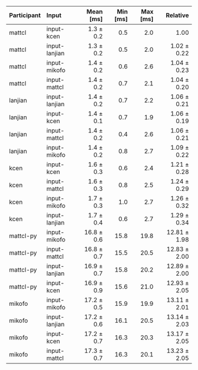 | Participant | Input | Mean [ms] | Min [ms] | Max [ms] | Relative |
|:---|:---|---:|---:|---:|---:|
| mattcl | input-kcen | 1.3 ± 0.2 | 0.5 | 2.0 | 1.00 |
| mattcl | input-lanjian | 1.3 ± 0.2 | 0.5 | 2.0 | 1.02 ± 0.22 |
| mattcl | input-mikofo | 1.4 ± 0.2 | 0.6 | 2.6 | 1.04 ± 0.23 |
| mattcl | input-mattcl | 1.4 ± 0.2 | 0.7 | 2.1 | 1.04 ± 0.20 |
| lanjian | input-lanjian | 1.4 ± 0.2 | 0.7 | 2.2 | 1.06 ± 0.21 |
| lanjian | input-kcen | 1.4 ± 0.1 | 0.7 | 1.9 | 1.06 ± 0.19 |
| lanjian | input-mattcl | 1.4 ± 0.2 | 0.4 | 2.6 | 1.06 ± 0.21 |
| lanjian | input-mikofo | 1.4 ± 0.2 | 0.8 | 2.7 | 1.09 ± 0.22 |
| kcen | input-kcen | 1.6 ± 0.3 | 0.6 | 2.4 | 1.21 ± 0.28 |
| kcen | input-mattcl | 1.6 ± 0.3 | 0.8 | 2.5 | 1.24 ± 0.29 |
| kcen | input-mikofo | 1.7 ± 0.3 | 1.0 | 2.7 | 1.26 ± 0.32 |
| kcen | input-lanjian | 1.7 ± 0.4 | 0.6 | 2.7 | 1.29 ± 0.34 |
| mattcl-py | input-mikofo | 16.8 ± 0.6 | 15.8 | 19.8 | 12.81 ± 1.98 |
| mattcl-py | input-mattcl | 16.8 ± 0.7 | 15.5 | 20.5 | 12.83 ± 2.00 |
| mattcl-py | input-lanjian | 16.9 ± 0.7 | 15.8 | 20.2 | 12.89 ± 2.00 |
| mattcl-py | input-kcen | 16.9 ± 0.9 | 15.6 | 21.0 | 12.93 ± 2.05 |
| mikofo | input-mikofo | 17.2 ± 0.5 | 15.9 | 19.9 | 13.11 ± 2.01 |
| mikofo | input-lanjian | 17.2 ± 0.6 | 16.1 | 20.5 | 13.14 ± 2.03 |
| mikofo | input-kcen | 17.2 ± 0.7 | 16.3 | 20.3 | 13.17 ± 2.05 |
| mikofo | input-mattcl | 17.3 ± 0.7 | 16.3 | 20.1 | 13.23 ± 2.05 |
